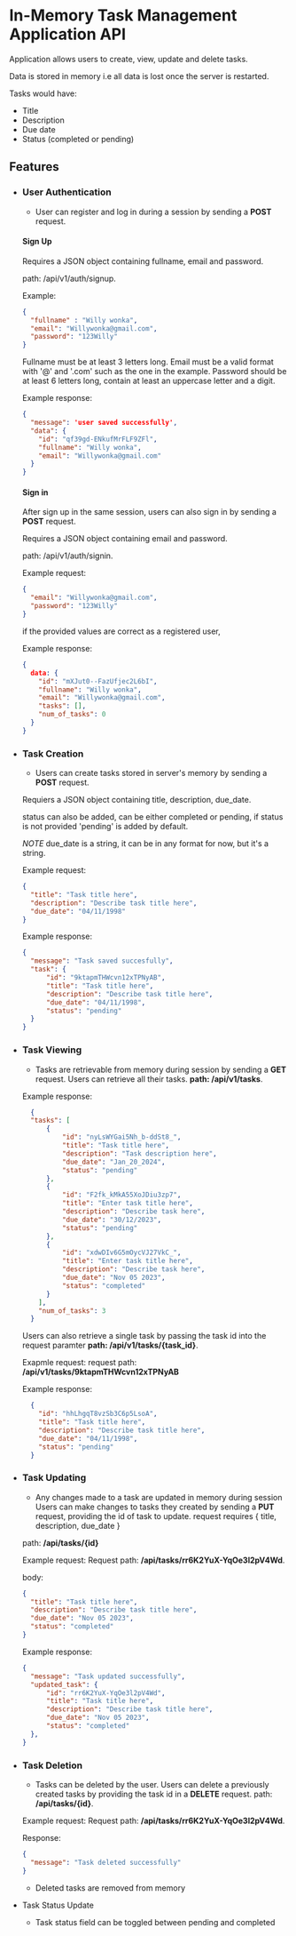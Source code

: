 # In-Memory Task Management Application API

Application allows users to create, view, update and delete tasks.

Data is stored in memory i.e all data is lost once the server is restarted.

Tasks would have:
- Title
- Description
- Due date
- Status (completed or pending)

## Features
- ### User Authentication
	- User can register and log in during a session by sending a **POST** request.

  #### Sign Up

  Requires a JSON object containing fullname, email and password.

  path: /api/v1/auth/signup.

  Example:
  ```json
  {
    "fullname" : "Willy wonka",
    "email": "Willywonka@gmail.com",
    "password": "123Willy"
  }
  ```

  Fullname must be at least 3 letters long.
  Email must be a valid format with '@' and '.com' such as the one in the example.
  Password should be at least 6 letters long, contain at least an uppercase letter and a digit.

  Example response:
  ```json
  {
    "message": 'user saved successfully',
    "data": {
      "id": "qf39gd-ENkufMrFLF9ZFl",
      "fullname": "Willy wonka",
      "email": "Willywonka@gmail.com"
    }
  }
  ```
  #### Sign in

  After sign up in the same session, users can also sign in by sending a **POST** request.

  Requires a JSON object containing email and password.

  path: /api/v1/auth/signin.
  
  Example request:
  ```json
  {
    "email": "Willywonka@gmail.com",
    "password": "123Willy"
  }
  ```
  
  if the provided values are correct as a registered user,

  Example response:
  ```json
  {
    data: {
      "id": "mXJut0--FazUfjec2L6bI",
      "fullname": "Willy wonka",
      "email": "Willywonka@gmail.com",
      "tasks": [],
      "num_of_tasks": 0
    }
  }
  ```


- ### Task Creation
	- Users can create tasks stored in server's memory by sending a **POST** request.

  Requiers a JSON object containing title, description, due_date.
  
  status can also be added, can be either completed or pending, if status is not provided 'pending' is added by default.
  
  *NOTE* due_date is a string, it can be in any format for now, but it's a string.

  Example request:
  ```JSON
  {
    "title": "Task title here",
    "description": "Describe task title here",
    "due_date": "04/11/1998"
  }
  ```

  Example response:
  ```JSON
  {
    "message": "Task saved succesfully",
    "task": {
        "id": "9ktapmTHWcvn12xTPNyAB",
        "title": "Task title here",
        "description": "Describe task title here",
        "due_date": "04/11/1998",
        "status": "pending"
    }
  }
  ```

- ### Task Viewing
	- Tasks are retrievable from memory during session by sending a **GET** request.
    Users can retrieve all their tasks.
    **path: /api/v1/tasks**.

    Example response:
    ```JSON
      {
      "tasks": [
          {
              "id": "nyLsWYGai5Nh_b-ddSt8_",
              "title": "Task title here",
              "description": "Task description here",
              "due_date": "Jan_20_2024",
              "status": "pending"
          },
          {
              "id": "F2fk_kMkA55XoJDiu3zp7",
              "title": "Enter task title here",
              "description": "Describe task here",
              "due_date": "30/12/2023",
              "status": "pending"
          },
          {
              "id": "xdwDIv6G5mOycVJ27VkC_",
              "title": "Enter task title here",
              "description": "Describe task here",
              "due_date": "Nov 05 2023",
              "status": "completed"
          }
        ],
        "num_of_tasks": 3
      }
    ```

    Users can also retrieve a single task by passing the task id into the request paramter
    **path: /api/v1/tasks/{task_id}**.

    Exapmle request:
    request path: **/api/v1/tasks/9ktapmTHWcvn12xTPNyAB**

    Example response:
  ```JSON
    {
      "id": "hhLhgqT8vzSb3C6p5LsoA",
      "title": "Task title here",
      "description": "Describe task title here",
      "due_date": "04/11/1998",
      "status": "pending"
    }
  ```

- ### Task Updating
	- Any changes made to a task are updated in memory during session
  Users can make changes to tasks they created by sending a **PUT** request, providing the id of task to update.
  request requires { title, description, due_date }

  path: **/api/tasks/{id}**

  Example request:
  Request path: **/api/tasks/rr6K2YuX-YqOe3l2pV4Wd**.

  body:  
  ```JSON
  {
    "title": "Task title here",
    "description": "Describe task title here",
    "due_date": "Nov 05 2023",
    "status": "completed"
  }
  ```
  Example response:
  ```JSON
  {
    "message": "Task updated successfully",
    "updated_task": {
        "id": "rr6K2YuX-YqOe3l2pV4Wd",
        "title": "Task title here",
        "description": "Describe task title here",
        "due_date": "Nov 05 2023",
        "status": "completed"
    },
  }
  ```

- ### Task Deletion
	- Tasks can be deleted by the user.
  Users can delete a previously created tasks by providing the task id in a **DELETE** request.
  path: **/api/tasks/{id}**.

  Example request:
  Request path: **/api/tasks/rr6K2YuX-YqOe3l2pV4Wd**.

  Response:
  ```JSON
  {
    "message": "Task deleted successfully"
  }
  ```
	- Deleted tasks are removed from memory
  

- Task Status Update
	- Task status field can be toggled between pending and completed